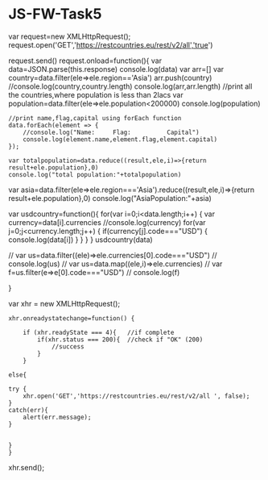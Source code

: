 # JS-FW-Task5

var request=new XMLHttpRequest();
request.open('GET','https://restcountries.eu/rest/v2/all','true')

request.send()
request.onload=function(){
    var data=JSON.parse(this.response)
    console.log(data)
    var arr=[]
    var country=data.filter(ele=>ele.region=='Asia')
        arr.push(country)
        //console.log(country,country.length)
        console.log(arr,arr.length)
    //print all the countries,where population is less than 2lacs
    var population=data.filter(ele=>ele.population<200000)
    console.log(population)

    //print name,flag,capital using forEach function
    data.forEach(element => {
        //console.log("Name:     Flag:          Capital")
        console.log(element.name,element.flag,element.capital)
    });
  
    var totalpopulation=data.reduce((result,ele,i)=>{return result+ele.population},0)
    console.log("total population:"+totalpopulation)

   var asia=data.filter(ele=>ele.region==='Asia').reduce((result,ele,i)=>{return result+ele.population},0)
   console.log("AsiaPopulation:"+asia)
    


var usdcountry=function(){
    for(var i=0;i<data.length;i++)
    {
        var currency=data[i].currencies
        //console.log(currency)
        for(var j=0;j<currency.length;j++)
        {
            if(currency[j].code==="USD")
            {
                console.log(data[i])
            }
        }
    }
}
 usdcountry(data)
   
// var us=data.filter((ele)=>ele.currencies[0].code==="USD")
// console.log(us)
// var us=data.map((ele,i)=>ele.currencies)
//  var f=us.filter(e=>e[0].code==="USD")
// console.log(f)


}

var xhr = new XMLHttpRequest();

    xhr.onreadystatechange=function() {
    
        if (xhr.readyState === 4){   //if complete
            if(xhr.status === 200){  //check if "OK" (200)
                //success
            }
        }

    else{
  
    try {
        xhr.open('GET','https://restcountries.eu/rest/v2/all ', false);
    }
    catch(err){
        alert(err.message);
    }
    
        
    }
    }

xhr.send();
